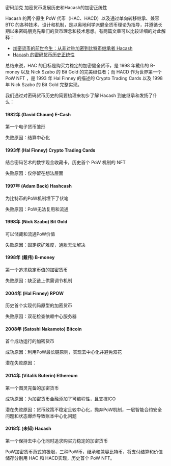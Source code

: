 密码朋克
加密货币发展历史和Hacash的加密正统性





Hacash 的两个原生 PoW 代币（HAC、HACD）以及通过单向转移继承、兼容 BTC 的各种技术、设计和机制，是以奥地利学派健全货币理论为指导，并遵循长期以来密码朋克先辈们的货币理念和技术思想。有两篇文章可以比较详细的对此解释：

- [加密货币的前世今生：从非对称加密到比特币继承者 Hacash](https://mp.weixin.qq.com/s/bRf7szNP2ERuF5MfLisqm)
- [Hacash 的密码货币历史正统性](https://github.com/hacash/doc-chinese/blob/master/crypto_historic_legitimacy.md)
 
总结来说，HAC 的目标是购买力稳定的加密健全货币，是 1998 年戴伟的 B-money 以及 Nick Szabo 的 Bit Gold 的完美继任者；而 HACD 作为世界第一个 PoW NFT ，是 1993 年 Hal Finney 的描述的 Crypto Trading Cards 以及 1998 年 Nick Szabo 的 Bit Gold 完整实现。

我们通过对密码货币历史的简要梳理来初步了解 Hacash 到底继承和发扬了什么：

#### 1982年 (David Chaum) E-Cash

第一个电子货币雏形

<p class="note">失败原因：结算中心化</p>

#### 1993年 (Hal Finney) Crypto Trading Cards

结合密码艺术的数字现金收藏卡，历史首个 PoW 机制的 NFT

<p class="note">失败原因：仅停留在想法层面</p>

#### 1997年 (Adam Back) Hashcash

为比特币的PoW机制埋下了伏笔

<p class="note">失败原因：PoW无法复用和流通</p>

#### 1998年 (Nick Szabo) Bit Gold

可以储藏和流通PoW价值

<p class="note">失败原因：固定挖矿难度，通胀无法解决</p>

#### 1998年 (戴伟) B-money

第一个追求稳定币值的加密货币

<p class="note">失败原因：缺乏链上供需调节机制</p>

#### 2004年 (Hal Finney) RPOW

历史首个实现代码原型的加密货币

<p class="note">失败原因：双花检查依赖中心服务器</p>

#### 2008年 (Satoshi Nakamoto) Bitcoin

首个成功运行的加密货币

成功原因：利用PoW最长链原则，实现去中心化并避免双花

<p class="note">潜在失败原因：</p>

#### 2014年 (Vitalik Buterin) Ethereum 

第一个图灵完备的加密货币

成功原因：为加密货币金融添加了可编程性，且支撑ICO

<p class="note">潜在失败原因：货币政策不稳定且较中心化，抛弃PoW机制，一层智能合约安全问题和状态爆炸导致账本中心化问题</p>

#### 2018年 (未知) Hacash

第一个保持去中心化同时追求购买力稳定的加密货币

PoW加密货币范式的极限，三种PoW币，继承和兼容比特币，将支付结算和价值储存分别用 HAC 和 HACD实现，历史首个 PoW NFT。
